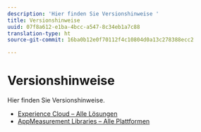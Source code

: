 ```yaml
---
description: 'Hier finden Sie Versionshinweise '
title: Versionshinweise
uuid: 07f8a612-e1ba-4bcc-a547-8c34eb1a7c88
translation-type: ht
source-git-commit: 16ba0b12e0f70112f4c10804d0a13c278388ecc2

---
```



# Versionshinweise

Hier finden Sie Versionshinweise.

* [Experience Cloud – Alle Lösungen](https://marketing.adobe.com/resources/help/de_DE/whatsnew/)
* [AppMeasurement Libraries – Alle Plattformen](https://marketing.adobe.com/resources/help/de_DE/sc/appmeasurement/release/)

